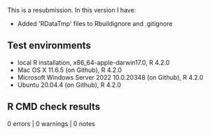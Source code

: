 This is a resubmission. In this version I have:

* Added 'RDataTmp' files to Rbuildignore and .gitignore

## Test environments

* local R installation, x86_64-apple-darwin17.0, R 4.2.0
* Mac OS X 11.6.5 (on Github), R 4.2.0
* Microsoft Windows Server 2022 10.0.20348 (on Github), R 4.2.0
* Ubuntu 20.04.4 (on Github), R 4.2.0

## R CMD check results

0 errors | 0 warnings | 0 notes
